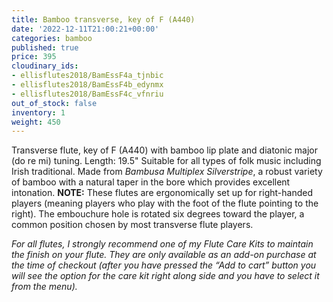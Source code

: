 ```yaml
---
title: Bamboo transverse, key of F (A440)
date: '2022-12-11T21:00:21+00:00'
categories: bamboo
published: true
price: 395
cloudinary_ids:
- ellisflutes2018/BamEssF4a_tjnbic
- ellisflutes2018/BamEssF4b_edynmx
- ellisflutes2018/BamEssF4c_vfnriu
out_of_stock: false
inventory: 1
weight: 450
---
```


Transverse flute, key of F  (A440) with bamboo lip plate and diatonic major (do re mi) tuning.  Length: 19.5"    Suitable for all types of folk music including Irish traditional.  Made from *Bambusa Multiplex Silverstripe*, a robust variety of bamboo with a natural taper in the bore which provides excellent intonation.  **NOTE:** These flutes are ergonomically set up for right-handed players (meaning players who play with the foot of the flute pointing to the right).  The embouchure hole is rotated six degrees toward the player, a common position chosen by most transverse flute players.  

*For all flutes, I strongly recommend one of my Flute Care Kits to maintain the finish on your flute. They are only available as an add-on purchase at the time of checkout (after you have pressed the “Add to cart” button you will see the option for the care kit right along side and you have to select it from the menu).*